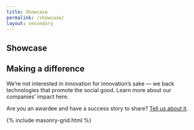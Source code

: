 ```yaml
---
title: Showcase
permalink: /showcase/
layout: secondary
---
```

<section class="section-header showcase-header background-light-yellow">
<div class="usa-section usa-content usa-grid" markdown="1">

# Showcase

<h2 class="header-top-bar"> Making a difference </h2>

We’re not interested in innovation for innovation’s sake — we back technologies that promote the social good. Learn more about our companies’ impact here.  

Are you an awardee and have a success story to share?  [Tell us about it](https://goo.gl/forms/UZOsIo1eFpHLA4IW2).

</div>
</section>

<section class="usa-section showcase-content">
<div class="usa-content usa-grid">

{% include masonry-grid.html %}

</div>
</section>